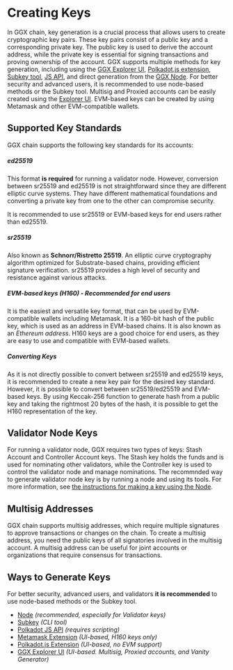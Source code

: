 # Creating Keys

In GGX chain, key generation is a crucial process that allows users to create cryptographic key pairs. These key pairs consist of a public key and a corresponding private key. The public key is used to derive the account address, while the private key is essential for signing transactions and proving ownership of the account. GGX supports multiple methods for key generation, including using the [GGX Explorer UI](ggx-explorer-create-keys.md), [Polkadot.js extension](developer-documentation/keys/polkadot-js-create-keys.md), [Subkey tool](developer-documentation/keys/subkey-create-keys.md), [JS API](polkadot-js-create-keys.md), and direct generation from the [GGX Node](developer-documentation/keys/node-create-key.md). For better security and advanced users, it is recommended to use node-based methods or the Subkey tool. Multisig and Proxied accounts can be easily created using the [Explorer UI](ggx-explorer-create-keys.md). EVM-based keys can be created by using Metamask and other EVM-compatible wallets.

## Supported Key Standards

GGX chain supports the following key standards for its accounts:

##### ed25519

This format **is required** for running a validator node. However, conversion between sr25519 and ed25519 is not straightforward since they are different elliptic curve systems. They have different mathematical foundations and converting a private key from one to the other can compromise security.

It is recommended to use sr25519 or EVM-based keys for end users rather than ed25519.

##### sr25519

Also known as **Schnorr/Ristretto 25519**. An elliptic curve cryptography algorithm optimized for Substrate-based chains, providing efficient signature verification. sr25519 provides a high level of security and resistance against various attacks.

##### EVM-based keys (H160) - Recommended for end users

It is the easiest and versatile key format, that can be used by EVM-compatible wallets including Metamask. It is a 160-bit hash of the public key, which is used as an address in EVM-based chains. It is also known as an *Ethereum address*. H160 keys are a good choice for end users, as they are easy to use and compatible with EVM-based wallets.

##### Converting Keys

As it is not directly possible to convert between sr25519 and ed25519 keys, it is recommended to create a new key pair for the desired key standard. However, it is possible to convert between sr25519/ed25519 and EVM-based keys. By using Keccak-256 function to generate hash from a public key and taking the rightmost 20 bytes of the hash, it is possible to get the H160 representation of the key.

## Validator Node Keys

For running a validator node, GGX requires two types of keys: Stash Account and Controller Account keys. The Stash key holds the funds and is used for nominating other validators, while the Controller key is used to control the validator node and manage nominations. The recommnded way to generate validator node key is by running a node and using its tools. For more information, see [the instructions for making a key using the Node](node-create-keys.md).

## Multisig Addresses

GGX chain supports multisig addresses, which require multiple signatures to approve transactions or changes on the chain. To create a multisig address, you need the public keys of all signatories involved in the multisig account. A multisig address can be useful for joint accounts or organizations that require consensus for transactions.

## Ways to Generate Keys

For better security, advanced users, and validators **it is recommended** to use node-based methods or the Subkey tool.

* [Node](node-create-keys.md) *(recommended, especially for Validator keys)*
* [Subkey](subkey-create-keys.md) *(CLI tool)*
* [Polkadot JS API](js-create-keys.md) *(requires scripting)*
* [Metamask Extension](metamask-create-keys.md) *(UI-based, H160 keys only)*
* [Polkadot.js Extension](polkadot-js-create-keys.md) *(UI-based, no EVM support)*
* [GGX Explorer UI](ggx-explorer-create-keys.md) *(UI-based. Multisig, Proxied accounts, and Vanity Generator)*

